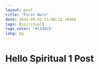 ```yaml
---
layout: post
title: "First Born"
date: 2024-09-01 11:00:12 +0300
tags: [spiritual]
tags_color: '#1149cb'
lang: bg
---
```

# Hello Spiritual 1 Post 
